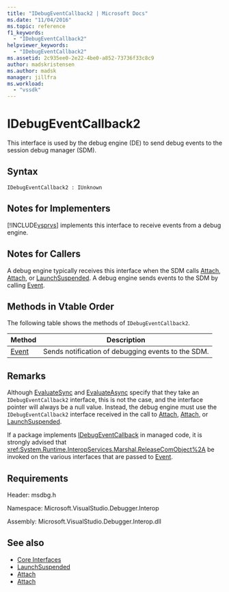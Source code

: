 ```yaml
---
title: "IDebugEventCallback2 | Microsoft Docs"
ms.date: "11/04/2016"
ms.topic: reference
f1_keywords:
  - "IDebugEventCallback2"
helpviewer_keywords:
  - "IDebugEventCallback2"
ms.assetid: 2c935ee0-2e22-4be0-a852-73736f33c8c9
author: madskristensen
ms.author: madsk
manager: jillfra
ms.workload:
  - "vssdk"
---
```

# IDebugEventCallback2
This interface is used by the debug engine (DE) to send debug events to the session debug manager (SDM).

## Syntax

```
IDebugEventCallback2 : IUnknown
```

## Notes for Implementers
 [!INCLUDE[vsprvs](../../../code-quality/includes/vsprvs_md.md)] implements this interface to receive events from a debug engine.

## Notes for Callers
 A debug engine typically receives this interface when the SDM calls [Attach](../../../extensibility/debugger/reference/idebugprogram2-attach.md), [Attach](../../../extensibility/debugger/reference/idebugengine2-attach.md), or [LaunchSuspended](../../../extensibility/debugger/reference/idebugenginelaunch2-launchsuspended.md). A debug engine sends events to the SDM by calling [Event](../../../extensibility/debugger/reference/idebugeventcallback2-event.md).

## Methods in Vtable Order
 The following table shows the methods of `IDebugEventCallback2`.

|Method|Description|
|------------|-----------------|
|[Event](../../../extensibility/debugger/reference/idebugeventcallback2-event.md)|Sends notification of debugging events to the SDM.|

## Remarks
 Although [EvaluateSync](../../../extensibility/debugger/reference/idebugexpression2-evaluatesync.md) and [EvaluateAsync](../../../extensibility/debugger/reference/idebugexpression2-evaluateasync.md) specify that they take an `IDebugEventCallback2` interface, this is not the case, and the interface pointer will always be a null value. Instead, the debug engine must use the `IDebugEventCallback2` interface received in the call to [Attach](../../../extensibility/debugger/reference/idebugprogram2-attach.md), [Attach](../../../extensibility/debugger/reference/idebugengine2-attach.md), or [LaunchSuspended](../../../extensibility/debugger/reference/idebugenginelaunch2-launchsuspended.md).

 If a package implements [IDebugEventCallback](../../../extensibility/debugger/reference/idebugeventcallback2.md) in managed code, it is strongly advised that <xref:System.Runtime.InteropServices.Marshal.ReleaseComObject%2A> be invoked on the various interfaces that are passed to [Event](../../../extensibility/debugger/reference/idebugeventcallback2-event.md).

## Requirements
 Header: msdbg.h

 Namespace: Microsoft.VisualStudio.Debugger.Interop

 Assembly: Microsoft.VisualStudio.Debugger.Interop.dll

## See also
- [Core Interfaces](../../../extensibility/debugger/reference/core-interfaces.md)
- [LaunchSuspended](../../../extensibility/debugger/reference/idebugenginelaunch2-launchsuspended.md)
- [Attach](../../../extensibility/debugger/reference/idebugprogram2-attach.md)
- [Attach](../../../extensibility/debugger/reference/idebugengine2-attach.md)